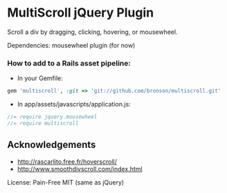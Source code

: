 # MultiScroll jQuery Plugin

Scroll a div by dragging, clicking, hovering, or mousewheel.

Dependencies: mousewheel plugin (for now)


### How to add to a Rails asset pipeline:

- In your Gemfile:

```ruby
gem 'multiscroll', :git => 'git://github.com/bronson/multiscroll.git'
```

- In app/assets/javascripts/application.js:

```javascript
//= require jquery.mousewheel
//= require multiscroll
```


## Acknowledgements

- http://rascarlito.free.fr/hoverscroll/
- http://www.smoothdivscroll.com/index.html

License: Pain-Free MIT (same as jQuery)

